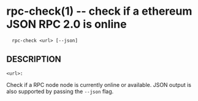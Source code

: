 rpc-check(1) -- check if a ethereum JSON RPC 2.0  is online
  ====================================================
      rpc-check <url> [--json]
  ## DESCRIPTION
    <url>:
  Check if a RPC node  node is currently online or available. JSON output is
  also supported by passing the `--json` flag.
